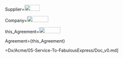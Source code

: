 Supplier=<img height=20 width=50 src="http://dog-pictures.clipartonline.net/_/rsrc/1391204726040/home/cartoon_dog_image_1.png?height=320&width=320">  

Company=<img height=20 width=70 src="http://png.clipart.me/graphics/previews/149/female-lecturer-winking-with-pointer-stick-file-contains-gradients-blending-tool_149000396.jpg">

this_Agreement=<img height=20 width=70 src="http://cdn.toonvectors.com/images/2/5818/toonvectors-5818-140.jpg">

Agreement={this_Agreement}

=Dx/Acme/05-Service-To-FabulousExpress/Doc_v0.md]